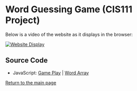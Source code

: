 # Word Guessing Game (CIS111 Project)

Below is a video of the website as it displays in the browser:


[![Website Display](https://yt-embed.herokuapp.com/embed?v=bM0TXqSrlwk)](https://www.youtube.com/watch?v=bM0TXqSrlwk "Word Game Website")


## Source Code
- JavaScript: [Game Play](https://github.com/lizz02/cis111-p5/blob/main/p5.js) | [Word Array](https://github.com/lizz02/cis111-p5/blob/main/p5-words.js)


[Return to the main page](https://lizz02.github.io/)
